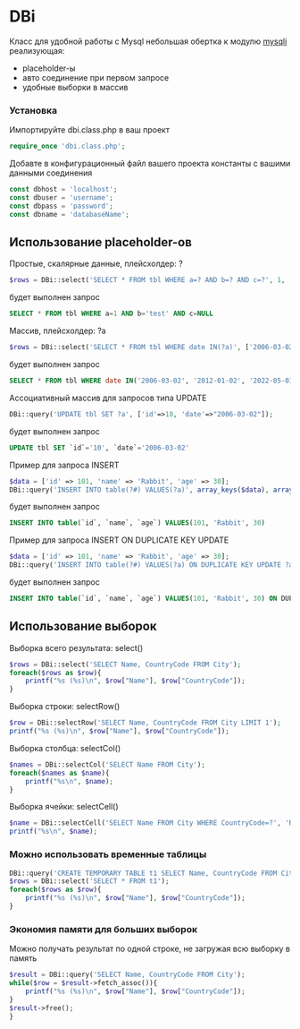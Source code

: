 # DBi
Класс для удобной работы с Mysql
небольшая обертка к модулю [mysqli](https://www.php.net/manual/ru/book.mysqli.php)
реализующая:
* placeholder-ы
* авто соединение при первом запросе
* удобные выборки в массив

### Установка
Импортируйте dbi.class.php в ваш проект
```php
require_once 'dbi.class.php';
```

Добавте в конфигурационный файл вашего проекта константы с вашими данными соединения
```php
const dbhost = 'localhost';
const dbuser = 'username';
const dbpass = 'password';
const dbname = 'databaseName';
```

## Использование placeholder-ов
Простые, скалярные данные, плейсхолдер: ?
```php
$rows = DBi::select('SELECT * FROM tbl WHERE a=? AND b=? AND c=?', 1, 'test', null);
```
будет выполнен запрос
```sql
SELECT * FROM tbl WHERE a=1 AND b='test' AND c=NULL
```

Массив, плейсхолдер: ?a
```php
$rows = DBi::select('SELECT * FROM tbl WHERE date IN(?a)', ['2006-03-02', '2012-01-02', '2022-05-01']);
```
будет выполнен запрос
```sql
SELECT * FROM tbl WHERE date IN('2006-03-02', '2012-01-02', '2022-05-01')
```

Ассоциативный массив для запросов типа UPDATE
```php
DBi::query('UPDATE tbl SET ?a', ['id'=>10, 'date'=>"2006-03-02"]);
```
будет выполнен запрос
```sql
UPDATE tbl SET `id`='10', `date`='2006-03-02'
```

Пример для запроса INSERT
```php
$data = ['id' => 101, 'name' => 'Rabbit', 'age' => 30];
DBi::query('INSERT INTO table(?#) VALUES(?a)', array_keys($data), array_values($data));
```
будет выполнен запрос
```sql
INSERT INTO table(`id`, `name`, `age`) VALUES(101, 'Rabbit', 30)
```

Пример для запроса INSERT ON DUPLICATE KEY UPDATE
```php
$data = ['id' => 101, 'name' => 'Rabbit', 'age' => 30];
DBi::query('INSERT INTO table(?#) VALUES(?a) ON DUPLICATE KEY UPDATE ?a', array_keys($data), array_values($data), $data);
```
будет выполнен запрос
```sql
INSERT INTO table(`id`, `name`, `age`) VALUES(101, 'Rabbit', 30) ON DUPLICATE KEY UPDATE `id`='101', `name`='Rabbit', `age`='30'
```

## Использование выборок
Выборка всего результата: select()
```php
$rows = DBi::select('SELECT Name, CountryCode FROM City');
foreach($rows as $row){
    printf("%s (%s)\n", $row["Name"], $row["CountryCode"]);
}
```

Выборка строки: selectRow()
```php
$row = DBi::selectRow('SELECT Name, CountryCode FROM City LIMIT 1');
printf("%s (%s)\n", $row["Name"], $row["CountryCode"]);
```

Выборка столбца: selectCol()
```php
$names = DBi::selectCol('SELECT Name FROM City');
foreach($names as $name){
    printf("%s\n", $name);
}
```

Выборка ячейки: selectCell()
```php
$name = DBi::selectCell('SELECT Name FROM City WHERE CountryCode=?', 'RU');
printf("%s\n", $name);
```

### Можно использовать временные таблицы
```php
DBi::query('CREATE TEMPORARY TABLE t1 SELECT Name, CountryCode FROM City');
$rows = DBi::select('SELECT * FROM t1');
foreach($rows as $row){
    printf("%s (%s)\n", $row["Name"], $row["CountryCode"]);
}
```

### Экономия памяти для больших выборок
Можно получать результат по одной строке, не загружая всю выборку в память
```php
$result = DBi::query('SELECT Name, CountryCode FROM City');
while($row = $result->fetch_assoc()){
	printf("%s (%s)\n", $row["Name"], $row["CountryCode"]);
}
$result->free();
}
```
